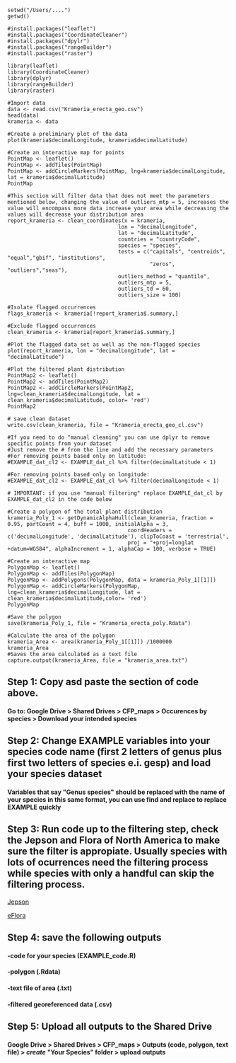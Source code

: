 ```
setwd("/Users/....") 
getwd()

#install.packages("leaflet")
#install.packages("CoordinateCleaner")
#install.packages("dpylr")
#install.packages("rangeBuilder")
#install.packages("raster")

library(leaflet)
library(CoordinateCleaner)
library(dplyr)
library(rangeBuilder)
library(raster)

#Import data
data <- read.csv("Krameria_erecta_geo.csv")
head(data)
krameria <- data

#Create a preliminary plot of the data
plot(krameria$decimalLongitude, krameria$decimalLatitude)

#Create an interactive map for points
PointMap <- leaflet()
PointMap <- addTiles(PointMap)
PointMap <- addCircleMarkers(PointMap, lng=krameria$decimalLongitude, lat = krameria$decimalLatitude)
PointMap

#This section will filter data that does not meet the parameters mentioned below, changing the value of outliers_mtp = 5, increases the value will encompass more data increase your area while decreasing the values will decrease your distribution area
report_krameria <- clean_coordinates(x = krameria, 
                                   lon = "decimalLongitude", 
                                   lat = "decimalLatitude",
                                   countries = "countryCode",
                                   species = "species",
                                   tests = c("capitals", "centroids", "equal","gbif", "institutions",
                                             "zeros", "outliers","seas"),
                                   outliers_method = "quantile",
                                   outliers_mtp = 5,
                                   outliers_td = 60,
                                   outliers_size = 100)

#Isolate flagged occurrences
flags_krameria <- krameria[!report_krameria$.summary,]

#Exclude flagged occurrences
clean_krameria <- krameria[report_krameria$.summary,]

#Plot the flagged data set as well as the non-flagged species
plot(report_krameria, lon = "decimalLongitude", lat = "decimalLatitude")

#Plot the filtered plant distribution 
PointMap2 <- leaflet()
PointMap2 <- addTiles(PointMap2)
PointMap2 <- addCircleMarkers(PointMap2, lng=clean_krameria$decimalLongitude, lat = clean_krameria$decimalLatitude, color= 'red')
PointMap2

# save clean dataset
write.csv(clean_krameria, file = "Krameria_erecta_geo_cl.csv")

#If you need to do "manual cleaning" you can use dplyr to remove specific points from your dataset
#Just remove the # from the line and add the necessary parameters
#For removing points based only on latitude:
#EXAMPLE_dat_cl2 <- EXAMPLE_dat_cl %>% filter(decimalLatitude < 1)

#For removing points based only on longitude:
#EXAMPLE_dat_cl2 <- EXAMPLE_dat_cl %>% filter(decimalLongitude < 1)

# IMPORTANT: if you use "manual filtering" replace EXAMPLE_dat_cl by EXAMPLE_dat_cl2 in the code below

#Create a polygon of the total plant distribution
krameria_Poly_1 <- getDynamicAlphaHull(clean_krameria, fraction = 0.95, partCount = 4, buff = 1000, initialAlpha = 3,
                                      coordHeaders = c('decimalLongitude', 'decimalLatitude'), clipToCoast = 'terrestrial',
                                      proj = "+proj=longlat +datum=WGS84", alphaIncrement = 1, alphaCap = 100, verbose = TRUE)

#Create an interactive map
PolygonMap <- leaflet()
PolygonMap <- addTiles(PolygonMap)
PolygonMap <- addPolygons(PolygonMap, data = krameria_Poly_1[[1]])
PolygonMap <- addCircleMarkers(PolygonMap, lng=clean_krameria$decimalLongitude, lat = clean_krameria$decimalLatitude,color= 'red')
PolygonMap

#Save the polygon
save(krameria_Poly_1, file = "Krameria_erecta_poly.Rdata")

#Calculate the area of the polygon
krameria_Area <- area(krameria_Poly_1[[1]]) /1000000
krameria_Area
#Saves the area calculated as a text file
capture.output(krameria_Area, file = "krameria_area.txt")

```
## Step 1: Copy asd paste the section of code above.
####  Go to: Google Drive > Shared Drives > CFP_maps > Occurences by species > Download your intended species
## Step 2: Change EXAMPLE variables into your species code name (first 2 letters of genus plus first two letters of species e.i. gesp) and load your species dataset
#### Variables that say "Genus species" should be replaced with the name of your species in this same format, you can use find and replace to replace EXAMPLE quickly
## Step 3: Run code up to the filtering step, check the Jepson and Flora of North America to make sure the filter is appropiate. Usually species with lots of ocurrences need the filtering process while species with only a handful can skip the filtering process.

[Jepson](https://ucjeps.berkeley.edu/eflora/)

[eFlora](http://www.efloras.org/)

## Step 4: save the following outputs
####        -code for your species (EXAMPLE_code.R)
####        -polygon (.Rdata)
####        -text file of area (.txt)
####        -filtered georeferenced data (.csv)
## Step 5: Upload all outputs to the Shared Drive
#### Google Drive > Shared Drives > CFP_maps > Outputs (code, polygon, text file) > *create* "Your Species" folder > upload outputs
